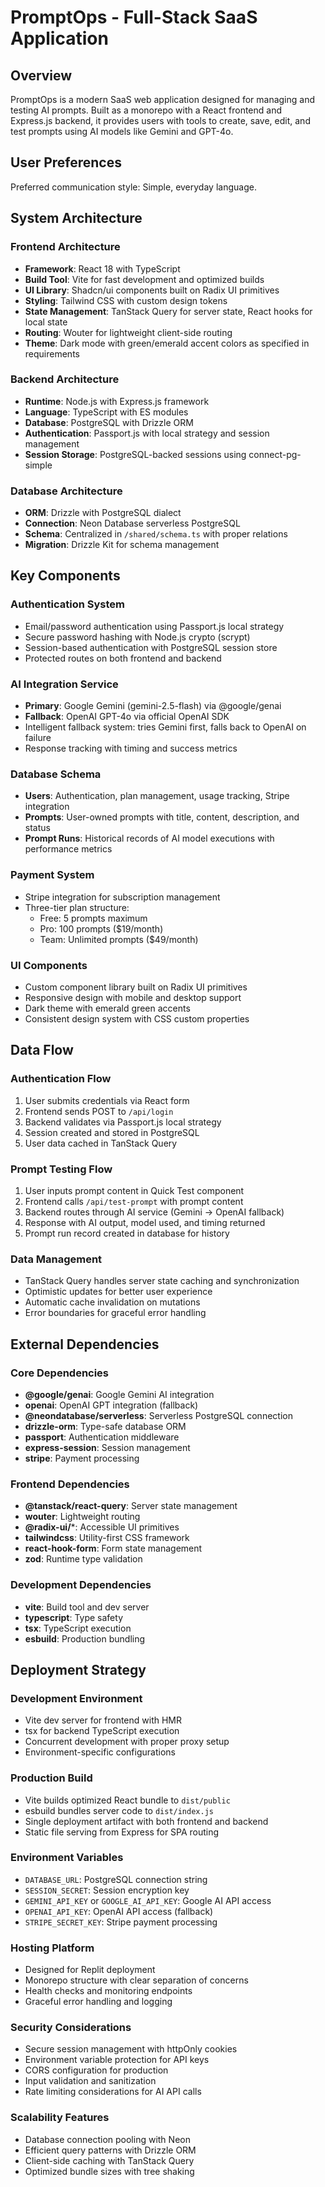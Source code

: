 # PromptOps - Full-Stack SaaS Application

## Overview

PromptOps is a modern SaaS web application designed for managing and testing AI prompts. Built as a monorepo with a React frontend and Express.js backend, it provides users with tools to create, save, edit, and test prompts using AI models like Gemini and GPT-4o.

## User Preferences

Preferred communication style: Simple, everyday language.

## System Architecture

### Frontend Architecture
- **Framework**: React 18 with TypeScript
- **Build Tool**: Vite for fast development and optimized builds
- **UI Library**: Shadcn/ui components built on Radix UI primitives
- **Styling**: Tailwind CSS with custom design tokens
- **State Management**: TanStack Query for server state, React hooks for local state
- **Routing**: Wouter for lightweight client-side routing
- **Theme**: Dark mode with green/emerald accent colors as specified in requirements

### Backend Architecture
- **Runtime**: Node.js with Express.js framework
- **Language**: TypeScript with ES modules
- **Database**: PostgreSQL with Drizzle ORM
- **Authentication**: Passport.js with local strategy and session management
- **Session Storage**: PostgreSQL-backed sessions using connect-pg-simple

### Database Architecture
- **ORM**: Drizzle with PostgreSQL dialect
- **Connection**: Neon Database serverless PostgreSQL
- **Schema**: Centralized in `/shared/schema.ts` with proper relations
- **Migration**: Drizzle Kit for schema management

## Key Components

### Authentication System
- Email/password authentication using Passport.js local strategy
- Secure password hashing with Node.js crypto (scrypt)
- Session-based authentication with PostgreSQL session store
- Protected routes on both frontend and backend

### AI Integration Service
- **Primary**: Google Gemini (gemini-2.5-flash) via @google/genai
- **Fallback**: OpenAI GPT-4o via official OpenAI SDK
- Intelligent fallback system: tries Gemini first, falls back to OpenAI on failure
- Response tracking with timing and success metrics

### Database Schema
- **Users**: Authentication, plan management, usage tracking, Stripe integration
- **Prompts**: User-owned prompts with title, content, description, and status
- **Prompt Runs**: Historical records of AI model executions with performance metrics

### Payment System
- Stripe integration for subscription management
- Three-tier plan structure:
  - Free: 5 prompts maximum
  - Pro: 100 prompts ($19/month)
  - Team: Unlimited prompts ($49/month)

### UI Components
- Custom component library built on Radix UI primitives
- Responsive design with mobile and desktop support
- Dark theme with emerald green accents
- Consistent design system with CSS custom properties

## Data Flow

### Authentication Flow
1. User submits credentials via React form
2. Frontend sends POST to `/api/login`
3. Backend validates via Passport.js local strategy
4. Session created and stored in PostgreSQL
5. User data cached in TanStack Query

### Prompt Testing Flow
1. User inputs prompt content in Quick Test component
2. Frontend calls `/api/test-prompt` with prompt content
3. Backend routes through AI service (Gemini → OpenAI fallback)
4. Response with AI output, model used, and timing returned
5. Prompt run record created in database for history

### Data Management
- TanStack Query handles server state caching and synchronization
- Optimistic updates for better user experience
- Automatic cache invalidation on mutations
- Error boundaries for graceful error handling

## External Dependencies

### Core Dependencies
- **@google/genai**: Google Gemini AI integration
- **openai**: OpenAI GPT integration (fallback)
- **@neondatabase/serverless**: Serverless PostgreSQL connection
- **drizzle-orm**: Type-safe database ORM
- **passport**: Authentication middleware
- **express-session**: Session management
- **stripe**: Payment processing

### Frontend Dependencies
- **@tanstack/react-query**: Server state management
- **wouter**: Lightweight routing
- **@radix-ui/***: Accessible UI primitives
- **tailwindcss**: Utility-first CSS framework
- **react-hook-form**: Form state management
- **zod**: Runtime type validation

### Development Dependencies
- **vite**: Build tool and dev server
- **typescript**: Type safety
- **tsx**: TypeScript execution
- **esbuild**: Production bundling

## Deployment Strategy

### Development Environment
- Vite dev server for frontend with HMR
- tsx for backend TypeScript execution
- Concurrent development with proper proxy setup
- Environment-specific configurations

### Production Build
- Vite builds optimized React bundle to `dist/public`
- esbuild bundles server code to `dist/index.js`
- Single deployment artifact with both frontend and backend
- Static file serving from Express for SPA routing

### Environment Variables
- `DATABASE_URL`: PostgreSQL connection string
- `SESSION_SECRET`: Session encryption key
- `GEMINI_API_KEY` or `GOOGLE_AI_API_KEY`: Google AI API access
- `OPENAI_API_KEY`: OpenAI API access (fallback)
- `STRIPE_SECRET_KEY`: Stripe payment processing

### Hosting Platform
- Designed for Replit deployment
- Monorepo structure with clear separation of concerns
- Health checks and monitoring endpoints
- Graceful error handling and logging

### Security Considerations
- Secure session management with httpOnly cookies
- Environment variable protection for API keys
- CORS configuration for production
- Input validation and sanitization
- Rate limiting considerations for AI API calls

### Scalability Features
- Database connection pooling with Neon
- Efficient query patterns with Drizzle ORM
- Client-side caching with TanStack Query
- Optimized bundle sizes with tree shaking